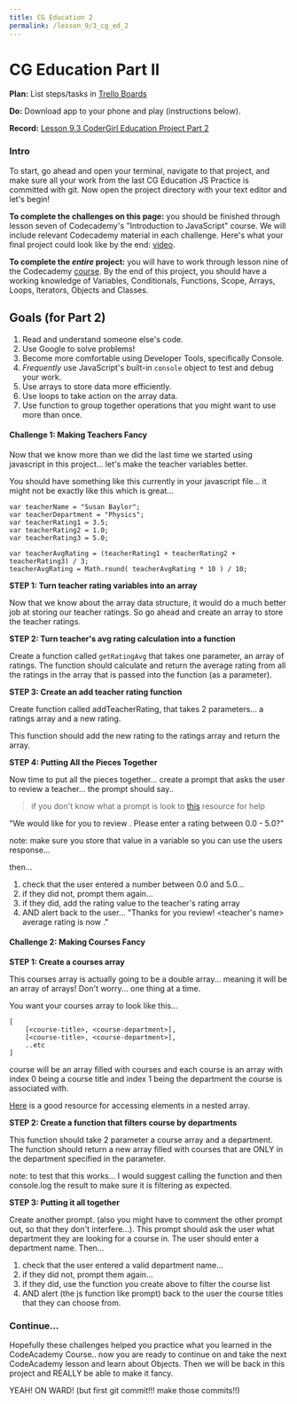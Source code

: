 ```yaml
---
title: CG Education 2
permalink: /lesson_9/3_cg_ed_2
---
```


# CG Education Part II

**Plan:** List steps/tasks in [Trello Boards](https://trello.com/cg_webdev_ss_2018)

**Do:**  Download app to your phone and play (instructions below).

**Record:** [Lesson 9.3 CoderGirl Education Project Part 2](https://learn.launchcode.org/courses/131/assignments/7556)


### Intro
To start, go ahead and open your terminal, navigate to that project, and make sure all your work from the last CG Education JS Practice is committed with git. Now open the project directory with your text editor and let's begin!

**To complete the challenges on this page:** you should be finished through lesson seven of Codecademy's "Introduction to JavaScript" course. We will include relevant Codecademy material in each challenge. Here's what your final project could look like by the end: [video](https://youtu.be/l8nviFt9oAU).

**To complete the _entire_ project:** you will have to work through lesson nine of the Codecademy [course](https://www.codecademy.com/learn/introduction-to-javascript). By the end of this project, you should have a working knowledge of Variables, Conditionals, Functions, Scope, Arrays, Loops, Iterators, Objects and Classes.



## Goals (for Part 2)
1. Read and understand someone else's code.
2. Use Google to solve problems!
3. Become more comfortable using Developer Tools, specifically Console.
4. *Frequently* use JavaScript's built-in `console` object to test and debug your work.
5. Use arrays to store data more efficiently.
6. Use loops to take action on the array data.
7. Use function to group together operations that you might want to use more than once.



#### Challenge 1: Making Teachers Fancy

Now that we know more than we did the last time we started using javascript in this project... let's make the teacher variables better.

You should have something like this currently in your javascript file... it might not be exactly like this which is great...
```
var teacherName = "Susan Baylor";
var teacherDepartment = "Physics";
var teacherRating1 = 3.5;
var teacherRating2 = 1.0;
var teacherRating3 = 5.0;

var teacherAvgRating = (teacherRating1 + teacherRating2 + teacherRating3) / 3;
teacherAvgRating = Math.round( teacherAvgRating * 10 ) / 10;
```

**STEP 1: Turn teacher rating variables into an array**

Now that we know about the array data structure, it would do a much better job at storing our teacher ratings. So go ahead and create an array to store the teacher ratings.


**STEP 2: Turn teacher's avg rating calculation into a function**

Create a function called `getRatingAvg` that takes one parameter, an array of ratings. The function should calculate and return the average rating from all the ratings in the array that is passed into the function (as a parameter).


**STEP 3: Create an add teacher rating function**

Create function called addTeacherRating, that takes 2 parameters... a ratings array and a new rating.

This function should add the new rating to the ratings array and return the array.


**STEP 4: Putting All the Pieces Together**

Now time to put all the pieces together...
create a prompt that asks the user to review a teacher... the prompt should say..

> if you don't know what a prompt is look to [this](https://developer.mozilla.org/en-US/docs/Web/API/Window/prompt) resource for help

"We would like for you to review <teacher name>. Please enter a rating between 0.0 - 5.0?"

note: make sure you store that value in a variable so you can use the users response...

then...
1) check that the user entered a number between 0.0 and 5.0...
2) if they did not, prompt them again...
3) if they did, add the rating value to the teacher's rating array
4) AND alert back to the user... "Thanks for you review! <teacher's name> average rating is now <avgRating>."



#### Challenge 2: Making Courses Fancy


**STEP 1: Create a courses array**

This courses array is actually going to be a double array... meaning it will be an array of arrays! Don't worry... one thing at a time.

You want your courses array to look like this...
```
[
    [<course-title>, <course-department>],
    [<course-title>, <course-department>],
    ..etc
]
```
course will be an array filled with courses and each course is an array with index 0 being a course title and index 1 being the department the course is associated with.

[Here](http://www.dyn-web.com/javascript/arrays/multidimensional.php) is a good resource for accessing elements in a nested array.

**STEP 2: Create a function that filters course by departments**

This function should take 2 parameter a course array and a department. The function should return a new array filled with courses that are ONLY in the department specified in the parameter.

note: to test that this works... I would suggest calling the function and then console.log the result to make sure it is filtering as expected.


**STEP 3: Putting it all together**

Create another prompt. (also you might have to comment the other prompt out, so that they don't interfere...). This prompt should ask the user what department they are looking for a course in. The user should enter a department name. Then...

1) check that the user entered a valid department name...
2) if they did not, prompt them again...
3) if they did, use the function you create above to filter the course list
4) AND alert (the js function like prompt) back to the user the course titles that they can choose from.


### Continue...

Hopefully these challenges helped you practice what you learned in the CodeAcademy Course.. now you are ready to continue on and take the next CodeAcademy lesson and learn about Objects. Then we will be back in this project and REALLY be able to make it fancy.

YEAH! ON WARD! (but first git commit!!! make those commits!!)
